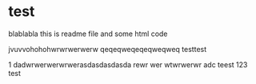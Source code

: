 # test
blablabla
this is readme file and some html code


jvuvvohohohwrwrwerwerw
qeqeqweqeqeqweqweq
testtest

1
dadwrwerwerwrwerasdasdasdasda
rewr
wer
wtwrwerwr
adc
teest
123
test
